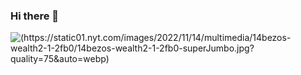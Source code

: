 ### Hi there 👋

<!--
**ThunderDruk/ThunderDruk** is a ✨ _special_ ✨ repository because its `README.md` (this file) appears on your GitHub profile.

Here are some ideas to get you started:

- 🔭 I’m currently working on ...
- 🌱 I’m currently learning ...
- 👯 I’m looking to collaborate on ...
- 🤔 I’m looking for help with ...
- 💬 Ask me about ...
- 📫 How to reach me: ...
- 😄 Pronouns: ...
- ⚡ Fun fact: ...
-->

![(https://static01.nyt.com/images/2022/11/14/multimedia/14bezos-wealth2-1-2fb0/14bezos-wealth2-1-2fb0-superJumbo.jpg?quality=75&auto=webp)](https://.istockphoto.com/id/1135820309/photo/amber-fort-and-maota-lake-jaipur-rajasthan-india.jpg?s=1024x1024&w=is&k=20&c=GzMFwHZE6rktQgOnEnVXQLm3-MPxHF1K6lY6g91O3Kc=)
